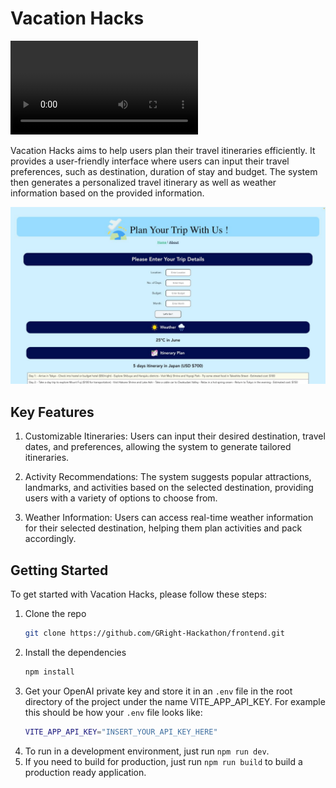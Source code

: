 # Vacation Hacks
![Demo](src/assets/demo.mp4)

Vacation Hacks aims to help users plan their travel itineraries efficiently. It provides a user-friendly interface where users can input their travel preferences, such as destination, duration of stay and budget. The system then generates a personalized travel itinerary as well as weather information based on the provided information. 

![Vacation Hacks](src/assets/app.png)

## Key Features
1. Customizable Itineraries: Users can input their desired destination, travel dates, and preferences, allowing the system to generate tailored itineraries.

2. Activity Recommendations: The system suggests popular attractions, landmarks, and activities based on the selected destination, providing users with a variety of options to choose from.
3. Weather Information: Users can access real-time weather information for their selected destination, helping them plan activities and pack accordingly.

## Getting Started
To get started with Vacation Hacks, please follow these steps:

1. Clone the repo
   ```sh
   git clone https://github.com/GRight-Hackathon/frontend.git
   ```
2. Install the dependencies
   ```sh
   npm install
   ```
3. Get your OpenAI private key and store it in an `.env` file in the root directory of the project under the name VITE_APP_API_KEY. For example this should be how your `.env` file looks like:
    ```sh
    VITE_APP_API_KEY="INSERT_YOUR_API_KEY_HERE"
    ```
4. To run in a development environment, just run `npm run dev`.
5. If you need to build for production, just run `npm run build` to build a production ready application.


